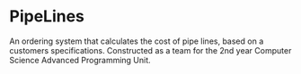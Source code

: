 # PipeLines
An ordering system that calculates the cost of pipe lines, based on a customers specifications. Constructed as a team for the 2nd year Computer Science Advanced Programming Unit.
